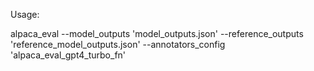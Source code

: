 Usage:

alpaca_eval --model_outputs 'model_outputs.json' --reference_outputs 'reference_model_outputs.json' --annotators_config 'alpaca_eval_gpt4_turbo_fn' 